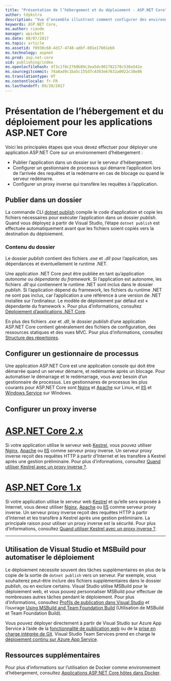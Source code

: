 ```yaml
---
title: "Présentation de l’hébergement et du déploiement - ASP.NET Core"
author: tdykstra
description: "Vue d’ensemble illustrant comment configurer des environnements d’hébergement et y déployer des applications ASP.NET Core."
keywords: ASP.NET Core,
ms.author: riande
manager: wpickett
ms.date: 08/07/2017
ms.topic: article
ms.assetid: f0930c68-4d17-4748-adbf-801e17601eb6
ms.technology: aspnet
ms.prod: asp.net-core
uid: publishing/index
ms.openlocfilehash: df3c1f0c2768b89c3ea5dc901782170c530a542e
ms.sourcegitcommit: 74a8ad9c1ba5c155d7c4303e67632a0922c38e86
ms.translationtype: HT
ms.contentlocale: fr-FR
ms.lasthandoff: 09/20/2017
---
```

# <a name="hosting-and-deployment-overview-for-aspnet-core-apps"></a>Présentation de l’hébergement et du déploiement pour les applications ASP.NET Core

Voici les principales étapes que vous devez effectuer pour déployer une application ASP.NET Core sur un environnement d’hébergement :

* Publier l’application dans un dossier sur le serveur d’hébergement.
* Configurer un gestionnaire de processus qui démarre l’application lors de l’arrivée des requêtes et la redémarre en cas de blocage ou quand le serveur redémarre.
* Configurer un proxy inverse qui transfère les requêtes à l’application.

## <a name="publish-to-a-folder"></a>Publier dans un dossier 

La commande CLI [dotnet publish](https://docs.microsoft.com/dotnet/articles/core/tools/dotnet-publish) compile le code d’application et copie les fichiers nécessaires pour exécuter l’application dans un dossier *publish*. Quand vous déployez à partir de Visual Studio, l’étape `dotnet publish` est effectuée automatiquement avant que les fichiers soient copiés vers la destination du déploiement.

### <a name="folder-contents"></a>Contenu du dossier

Le dossier *publish* contient des fichiers *.exe* et *.dll* pour l’application, ses dépendances et éventuellement le runtime .NET.

Une application .NET Core peut être publiée en tant qu’application *autonome* ou *dépendante du framework*. Si l’application est autonome, les fichiers *.dll* qui contiennent le runtime .NET sont inclus dans le dossier *publish*.  Si l’application dépend du framework, les fichiers du runtime .NET ne sont pas inclus, car l’application a une référence à une version de .NET installée sur l’ordinateur. Le modèle de déploiement par défaut est « dépendante du framework ». Pour plus d’informations, consultez [Déploiement d’applications .NET Core](https://docs.microsoft.com/dotnet/articles/core/deploying/index).

En plus des fichiers *.exe* et *.dll*, le dossier *publish* d’une application ASP.NET Core contient généralement des fichiers de configuration, des ressources statiques et des vues MVC.  Pour plus d’informations, consultez [Structure des répertoires](xref:hosting/directory-structure).

## <a name="set-up-a-process-manager"></a>Configurer un gestionnaire de processus

Une application ASP.NET Core est une application console qui doit être démarrée quand un serveur démarre, et redémarrée après un blocage. Pour automatiser le démarrage et le redémarrage, vous avez besoin d’un gestionnaire de processus. Les gestionnaires de processus les plus courants pour ASP.NET Core sont [Nginx](xref:publishing/linuxproduction) et [Apache](xref:publishing/apache-proxy) sur Linux, et [IIS](xref:publishing/iis) et [Windows Service](xref:hosting/windows-service) sur Windows.

## <a name="set-up-a-reverse-proxy"></a>Configurer un proxy inverse

# <a name="aspnet-core-2xtabaspnetcore2x"></a>[ASP.NET Core 2.x](#tab/aspnetcore2x)

Si votre application utilise le serveur web [Kestrel](xref:fundamentals/servers/kestrel), vous pouvez utiliser [Nginx](xref:publishing/linuxproduction), [Apache](xref:publishing/apache-proxy) ou [IIS](xref:publishing/iis) comme serveur proxy inverse. Un serveur proxy inverse reçoit des requêtes HTTP à partir d’Internet et les transfère à Kestrel après une gestion préliminaire. Pour plus d’informations, consultez [Quand utiliser Kestrel avec un proxy inverse ?](xref:fundamentals/servers/kestrel?tabs=aspnetcore2x#when-to-use-kestrel-with-a-reverse-proxy).

# <a name="aspnet-core-1xtabaspnetcore1x"></a>[ASP.NET Core 1.x](#tab/aspnetcore1x)

Si votre application utilise le serveur web [Kestrel](xref:fundamentals/servers/kestrel) et qu’elle sera exposée à Internet, vous devez utiliser [Nginx](xref:publishing/linuxproduction), [Apache](xref:publishing/apache-proxy) ou [IIS](xref:publishing/iis) comme serveur proxy inverse. Un serveur proxy inverse reçoit des requêtes HTTP à partir d’Internet et les transfère à Kestrel après une gestion préliminaire. La principale raison pour utiliser un proxy inverse est la sécurité. Pour plus d’informations, consultez [Quand utiliser Kestrel avec un proxy inverse ?](xref:fundamentals/servers/kestrel?tabs=aspnetcore1x#when-to-use-kestrel-with-a-reverse-proxy).

---

## <a name="using-visual-studio-and-msbuild-to-automate-deployment"></a>Utilisation de Visual Studio et MSBuild pour automatiser le déploiement

Le déploiement nécessite souvent des tâches supplémentaires en plus de la copie de la sortie de `dotnet publish` vers un serveur. Par exemple, vous souhaiterez peut-être inclure des fichiers supplémentaires dans le dossier *publish*, ou en exclure certains. Visual Studio utilise MSBuild pour le déploiement web, et vous pouvez personnaliser MSBuild pour effectuer de nombreuses autres tâches pendant le déploiement. Pour plus d’informations, consultez [Profils de publication dans Visual Studio](xref:publishing/web-publishing-vs) et l’ouvrage [Using MSBuild and Team Foundation Build](http://msbuildbook.com/) (Utilisation de MSBuild et Team Foundation Build).

Vous pouvez déployer directement à partir de Visual Studio sur Azure App Service à l’aide de la [fonctionnalité de publication web](xref:tutorials/publish-to-azure-webapp-using-vs) ou de la [prise en charge intégrée de Git](xref:publishing/azure-continuous-deployment). Visual Studio Team Services prend en charge le [déploiement continu sur Azure App Service](https://www.visualstudio.com/docs/build/aspnet/core/quick-to-azure).

## <a name="additional-resources"></a>Ressources supplémentaires

Pour plus d’informations sur l’utilisation de Docker comme environnement d’hébergement, consultez [Applications ASP.NET Core hôtes dans Docker](xref:publishing/docker).
